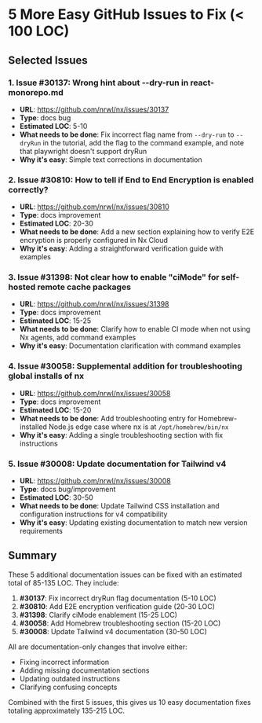 # 5 More Easy GitHub Issues to Fix (< 100 LOC)

## Selected Issues

### 1. Issue #30137: Wrong hint about --dry-run in react-monorepo.md
- **URL**: https://github.com/nrwl/nx/issues/30137
- **Type**: docs bug
- **Estimated LOC**: 5-10
- **What needs to be done**: Fix incorrect flag name from `--dry-run` to `--dryRun` in the tutorial, add the flag to the command example, and note that playwright doesn't support dryRun
- **Why it's easy**: Simple text corrections in documentation

### 2. Issue #30810: How to tell if End to End Encryption is enabled correctly?
- **URL**: https://github.com/nrwl/nx/issues/30810
- **Type**: docs improvement
- **Estimated LOC**: 20-30
- **What needs to be done**: Add a new section explaining how to verify E2E encryption is properly configured in Nx Cloud
- **Why it's easy**: Adding a straightforward verification guide with examples

### 3. Issue #31398: Not clear how to enable "ciMode" for self-hosted remote cache packages
- **URL**: https://github.com/nrwl/nx/issues/31398
- **Type**: docs improvement
- **Estimated LOC**: 15-25
- **What needs to be done**: Clarify how to enable CI mode when not using Nx agents, add command examples
- **Why it's easy**: Documentation clarification with command examples

### 4. Issue #30058: Supplemental addition for troubleshooting global installs of nx
- **URL**: https://github.com/nrwl/nx/issues/30058
- **Type**: docs improvement
- **Estimated LOC**: 15-20
- **What needs to be done**: Add troubleshooting entry for Homebrew-installed Node.js edge case where nx is at `/opt/homebrew/bin/nx`
- **Why it's easy**: Adding a single troubleshooting section with fix instructions

### 5. Issue #30008: Update documentation for Tailwind v4
- **URL**: https://github.com/nrwl/nx/issues/30008
- **Type**: docs bug/improvement
- **Estimated LOC**: 30-50
- **What needs to be done**: Update Tailwind CSS installation and configuration instructions for v4 compatibility
- **Why it's easy**: Updating existing documentation to match new version requirements

## Summary

These 5 additional documentation issues can be fixed with an estimated total of 85-135 LOC. They include:

1. **#30137**: Fix incorrect dryRun flag documentation (5-10 LOC)
2. **#30810**: Add E2E encryption verification guide (20-30 LOC)
3. **#31398**: Clarify ciMode enablement (15-25 LOC)
4. **#30058**: Add Homebrew troubleshooting section (15-20 LOC)
5. **#30008**: Update Tailwind v4 documentation (30-50 LOC)

All are documentation-only changes that involve either:
- Fixing incorrect information
- Adding missing documentation sections
- Updating outdated instructions
- Clarifying confusing concepts

Combined with the first 5 issues, this gives us 10 easy documentation fixes totaling approximately 135-215 LOC.